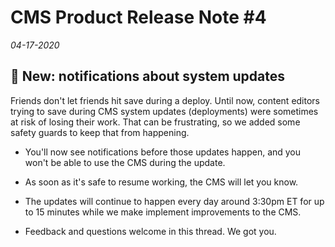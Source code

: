 # CMS Product Release Note #4
*04-17-2020*

## 🚧 New: notifications about system updates 

Friends don't let friends hit save during a deploy. Until now, content editors trying to save during CMS system updates (deployments) were sometimes at risk of losing their work. That can be frustrating, so we added some safety guards to keep that from happening. 

- You'll now see notifications before those updates happen, and you won't be able to use the CMS during the update. 

- As soon as it's safe to resume working, the CMS will let you know. 

- The updates will continue to happen every day around 3:30pm ET for up to 15 minutes while we make implement improvements to the CMS.

- Feedback and questions welcome in this thread. We got you. 
